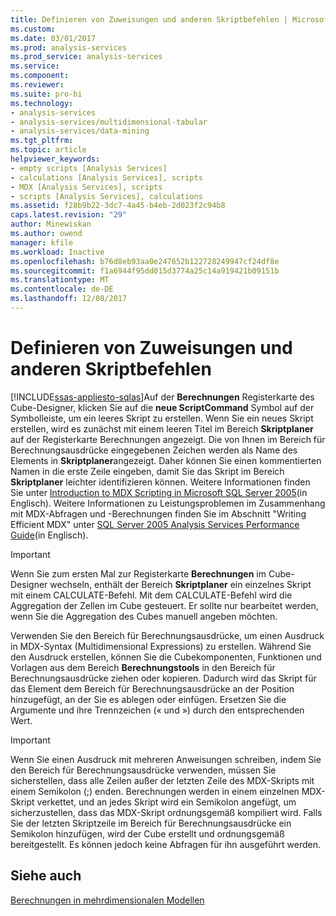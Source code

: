 ```yaml
---
title: Definieren von Zuweisungen und anderen Skriptbefehlen | Microsoft Docs
ms.custom: 
ms.date: 03/01/2017
ms.prod: analysis-services
ms.prod_service: analysis-services
ms.service: 
ms.component: 
ms.reviewer: 
ms.suite: pro-bi
ms.technology:
- analysis-services
- analysis-services/multidimensional-tabular
- analysis-services/data-mining
ms.tgt_pltfrm: 
ms.topic: article
helpviewer_keywords:
- empty scripts [Analysis Services]
- calculations [Analysis Services], scripts
- MDX [Analysis Services], scripts
- scripts [Analysis Services], calculations
ms.assetid: f28b9b22-3dc7-4a45-b4eb-2d023f2c94b8
caps.latest.revision: "29"
author: Minewiskan
ms.author: owend
manager: kfile
ms.workload: Inactive
ms.openlocfilehash: b76d8eb93aa0e247652b122728249947cf24df8e
ms.sourcegitcommit: f1a6944f95dd015d3774a25c14a919421b09151b
ms.translationtype: MT
ms.contentlocale: de-DE
ms.lasthandoff: 12/08/2017
---
```

# <a name="define-assignments-and-other-script-commands"></a>Definieren von Zuweisungen und anderen Skriptbefehlen
[!INCLUDE[ssas-appliesto-sqlas](../../includes/ssas-appliesto-sqlas.md)]Auf der **Berechnungen** Registerkarte des Cube-Designer, klicken Sie auf die **neue ScriptCommand** Symbol auf der Symbolleiste, um ein leeres Skript zu erstellen. Wenn Sie ein neues Skript erstellen, wird es zunächst mit einem leeren Titel im Bereich **Skriptplaner** auf der Registerkarte Berechnungen angezeigt. Die von Ihnen im Bereich für Berechnungsausdrücke eingegebenen Zeichen werden als Name des Elements in **Skriptplaner**angezeigt. Daher können Sie einen kommentierten Namen in die erste Zeile eingeben, damit Sie das Skript im Bereich **Skriptplaner** leichter identifizieren können. Weitere Informationen finden Sie unter [Introduction to MDX Scripting in Microsoft SQL Server 2005](http://go.microsoft.com/fwlink/?LinkId=81892)(in Englisch). Weitere Informationen zu Leistungsproblemen im Zusammenhang mit MDX-Abfragen und -Berechnungen finden Sie im Abschnitt "Writing Efficient MDX" unter [SQL Server 2005 Analysis Services Performance Guide](http://go.microsoft.com/fwlink/?LinkId=81621)(in Englisch).  
  
> [!IMPORTANT]  
>  Wenn Sie zum ersten Mal zur Registerkarte **Berechnungen** im Cube-Designer wechseln, enthält der Bereich **Skriptplaner** ein einzelnes Skript mit einem CALCULATE-Befehl. Mit dem CALCULATE-Befehl wird die Aggregation der Zellen im Cube gesteuert. Er sollte nur bearbeitet werden, wenn Sie die Aggregation des Cubes manuell angeben möchten.  
  
 Verwenden Sie den Bereich für Berechnungsausdrücke, um einen Ausdruck in MDX-Syntax (Multidimensional Expressions) zu erstellen. Während Sie den Ausdruck erstellen, können Sie die Cubekomponenten, Funktionen und Vorlagen aus dem Bereich **Berechnungstools** in den Bereich für Berechnungsausdrücke ziehen oder kopieren. Dadurch wird das Skript für das Element dem Bereich für Berechnungsausdrücke an der Position hinzugefügt, an der Sie es ablegen oder einfügen. Ersetzen Sie die Argumente und ihre Trennzeichen (« und ») durch den entsprechenden Wert.  
  
> [!IMPORTANT]  
>  Wenn Sie einen Ausdruck mit mehreren Anweisungen schreiben, indem Sie den Bereich für Berechnungsausdrücke verwenden, müssen Sie sicherstellen, dass alle Zeilen außer der letzten Zeile des MDX-Skripts mit einem Semikolon (;) enden. Berechnungen werden in einem einzelnen MDX-Skript verkettet, und an jedes Skript wird ein Semikolon angefügt, um sicherzustellen, dass das MDX-Skript ordnungsgemäß kompiliert wird. Falls Sie der letzten Skriptzeile im Bereich für Berechnungsausdrücke ein Semikolon hinzufügen, wird der Cube erstellt und ordnungsgemäß bereitgestellt. Es können jedoch keine Abfragen für ihn ausgeführt werden.  
  
## <a name="see-also"></a>Siehe auch  
 [Berechnungen in mehrdimensionalen Modellen](../../analysis-services/multidimensional-models/calculations-in-multidimensional-models.md)  
  
  
